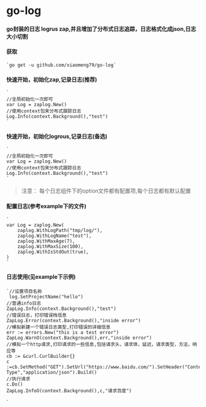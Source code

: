 # go-log
#### go封装的日志 logrus zap,并且增加了分布式日志追踪，日志格式化成json,日志大小切割

#### 获取
    `go get -u github.com/xiaomeng79/go-log`
   
    
#### 快速开始，初始化zap,记录日志(推荐)


    `
    //全局初始化一次即可
    var Log = zaplog.New()
    //使用context包来分布式跟踪日志
    Log.Info(context.Background(),"test")
    `
#### 快速开始，初始化logrous,记录日志(备选)


    `
    //全局初始化一次即可
    var Log = zaplog.New()
    //使用context包来分布式跟踪日志
    Log.Info(context.Background(),"test")
    `
  
> 注意： 每个日志组件下的option文件都有配置项,每个日志都有默认配置

#### 配置日志(参考example下的文件)

    `
    var Log = zaplog.New(
    	zaplog.WithLogPath("tmp/log/"),
    	zaplog.WithLogName("test"),
    	zaplog.WithMaxAge(7),
    	zaplog.WithMaxSize(100),
    	zaplog.WithIsStdOut(true),
    )
    `
#### 日志使用(见example下示例)

    `//设置项目名称
     log.SetProjectName("hello")
    //普通info日志
	ZapLog.Info(context.Background(),"test")
	//错误日志，打印错误栈信息
	ZapLog.Error(context.Background(),"inside error")
	//模拟新建一个错误日志类型,打印错误的详细信息
	err := errors.New("this is a test error")
	ZapLog.WarnO(context.Background(),err,"inside error")
	//模拟一个http请求,打印请求的一些信息,包括请求头，请求体，延迟，请求类型，方法，响应等
	cb := &curl.CurlBuilder{}
	c :=cb.SetMethod("GET").SetUrl("https://www.baidu.com/").SetHeader("Content-Type","application/json").Build()
	//执行请求
	c.Do()
	ZapLog.InfoO(context.Background(),c,"请求百度")
`



    
